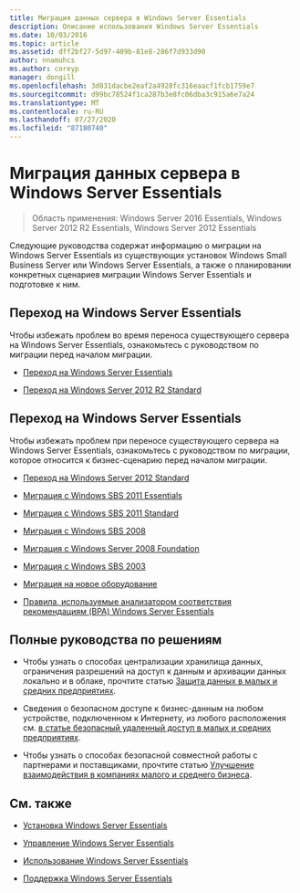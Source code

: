 ```yaml
---
title: Миграция данных сервера в Windows Server Essentials
description: Описание использования Windows Server Essentials
ms.date: 10/03/2016
ms.topic: article
ms.assetid: dff2bf27-5d97-409b-81e8-286f7d933d90
author: nnamuhcs
ms.author: coreyp
manager: dongill
ms.openlocfilehash: 3d031dacbe2eaf2a4928fc316eaacf1fcb1759e7
ms.sourcegitcommit: d99bc78524f1ca287b3e8fc06dba3c915a6e7a24
ms.translationtype: MT
ms.contentlocale: ru-RU
ms.lasthandoff: 07/27/2020
ms.locfileid: "87180740"
---
```

# <a name="migrate-server-data-to-windows-server-essentials"></a>Миграция данных сервера в Windows Server Essentials

>Область применения: Windows Server 2016 Essentials, Windows Server 2012 R2 Essentials, Windows Server 2012 Essentials

Следующие руководства содержат информацию о миграции на Windows Server Essentials из существующих установок Windows Small Business Server или Windows Server Essentials, а также о планировании конкретных сценариев миграции Windows Server Essentials и подготовке к ним.

## <a name="migrate-to-windows-server-essentials"></a>Переход на Windows Server Essentials
 Чтобы избежать проблем во время переноса существующего сервера на Windows Server Essentials, ознакомьтесь с руководством по миграции перед началом миграции.


-   [Переход на Windows Server Essentials](Migrate-from-Previous-Versions-to-Windows-Server-Essentials-or-Windows-Server-Essentials-Experience.md)

-   [Переход на Windows Server 2012 R2 Standard](Transition-from-Windows-Server-2012-R2-Essentials-to-Windows-Server-2012-R2-Standard.md)


## <a name="migrate-to-windows-server-essentials"></a>Переход на Windows Server Essentials
 Чтобы избежать проблем при переносе существующего сервера на Windows Server Essentials, ознакомьтесь с руководством по миграции, которое относится к бизнес-сценарию перед началом миграции.


-   [Переход на Windows Server 2012 Standard](Transition-from-Windows-Server-2012-Essentials-to-Windows-Server-2012-Standard.md)

-   [Миграция с Windows SBS 2011 Essentials](Migrate-Windows-Small-Business-Server-2011-Essentials-to-Windows-Server-Essentials.md)

-   [Миграция с Windows SBS 2011 Standard](Migrate-Windows-Small-Business-Server-2011-Standard-to-Windows-Server-Essentials.md)

-   [Миграция с Windows SBS 2008](Migrate-Windows-Small-Business-Server-2008-to-Windows-Server-Essentials.md)

-   [Миграция с Windows Server 2008 Foundation](Migrate-Windows-Server-2008-Foundation-to-Windows-Server-Essentials.md)

-   [Миграция с Windows SBS 2003](Migrate-Windows-Small-Business-Server-2003-to-Windows-Server-Essentials.md)

-   [Миграция на новое оборудование](Migrate-Windows-Server-Essentials-to-New-Hardware.md)

-   [Правила, используемые анализатором соответствия рекомендациям (BPA) Windows Server Essentials](Rules-used-by-the-Windows-Server-Essentials-Best-Practices-Analyzer--BPA--Tool.md)


## <a name="end-to-end-solution-guides"></a>Полные руководства по решениям

-    Чтобы узнать о способах централизации хранилища данных, ограничения разрешений на доступ к данным и архивации данных локально и в облаке, прочтите статью [Защита данных в малых и средних предприятиях](https://technet.microsoft.com/library/dn582043.aspx).

-    Сведения о безопасном доступе к бизнес-данным на любом устройстве, подключенном к Интернету, из любого расположения см. [в статье безопасный удаленный доступ в малых и средних предприятиях](https://technet.microsoft.com/library/dn629457.aspx).

-    Чтобы узнать о способах безопасной совместной работы с партнерами и поставщиками, прочтите статью [Улучшение взаимодействия в компаниях малого и среднего бизнеса](https://technet.microsoft.com/library/dn747893.aspx).

## <a name="see-also"></a>См. также

-   [Установка Windows Server Essentials](../install/Install-Windows-Server-Essentials.md)

-   [Управление Windows Server Essentials](../manage/Manage-Windows-Server-Essentials.md)

-   [Использование Windows Server Essentials](../use/Use-Windows-Server-Essentials.md)

-   [Поддержка Windows Server Essentials](../support/Support-Windows-Server-Essentials.md)
